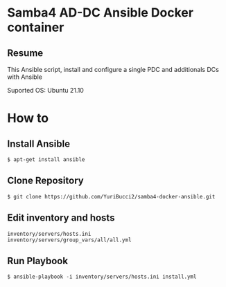 # Samba4 AD-DC Ansible Docker container

## Resume
This Ansible script, install and configure a single PDC and additionals DCs with Ansible

Suported OS: Ubuntu 21.10

# How to
## Install Ansible

```
$ apt-get install ansible
```

## Clone Repository

```
$ git clone https://github.com/YuriBucci2/samba4-docker-ansible.git
```
## Edit inventory and hosts
```
inventory/servers/hosts.ini
inventory/servers/group_vars/all/all.yml
```

## Run Playbook
```
$ ansible-playbook -i inventory/servers/hosts.ini install.yml
```
